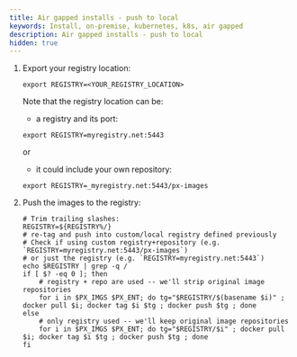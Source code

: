```yaml
---
title: Air gapped installs - push to local
keywords: Install, on-premise, kubernetes, k8s, air gapped
description: Air gapped installs - push to local
hidden: true
---
```


1. Export your registry location:

    ```text 
    export REGISTRY=<YOUR_REGISTRY_LOCATION>
    ```

    Note that the registry location can be:

    - a registry and its port:

    ```text
    export REGISTRY=myregistry.net:5443
    ```

    or

    - it could include your own repository:

    ```text
    export REGISTRY=_myregistry.net:5443/px-images
    ```

2. Push the images to the registry:

    ```text
    # Trim trailing slashes:
    REGISTRY=${REGISTRY%/}
    # re-tag and push into custom/local registry defined previously
    # Check if using custom registry+repository (e.g. `REGISTRY=myregistry.net:5443/px-images`)
    # or just the registry (e.g. `REGISTRY=myregistry.net:5443`)
    echo $REGISTRY | grep -q /
    if [ $? -eq 0 ]; then
        # registry + repo are used -- we'll strip original image repositories
        for i in $PX_IMGS $PX_ENT; do tg="$REGISTRY/$(basename $i)" ; docker pull $i; docker tag $i $tg ; docker push $tg ; done
    else
        # only registry used -- we'll keep original image repositories
        for i in $PX_IMGS $PX_ENT; do tg="$REGISTRY/$i" ; docker pull $i; docker tag $i $tg ; docker push $tg ; done
    fi
    ```
